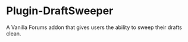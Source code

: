 # Plugin-DraftSweeper
A Vanilla Forums addon that gives users the ability to sweep their drafts clean.

